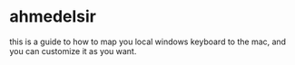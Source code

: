 # ahmedelsir
this is a guide to how to map you local windows keyboard to the mac, and you can customize it as you want.
